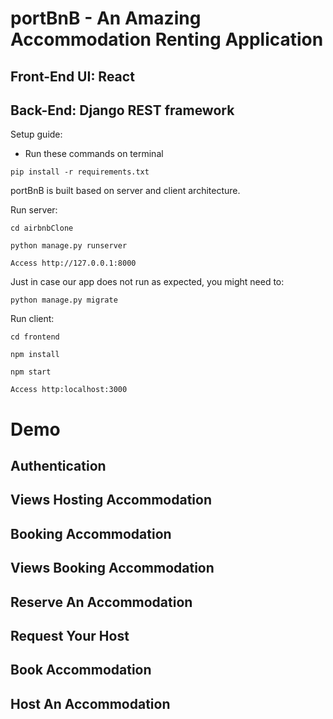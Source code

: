 # portBnB - An Amazing Accommodation Renting Application
## Front-End UI: React
## Back-End: Django REST framework

Setup guide:
* Run these commands on terminal
```
pip install -r requirements.txt
```

portBnB is built based on server and client architecture.

Run server:
```
cd airbnbClone
```
```
python manage.py runserver
```
```
Access http://127.0.0.1:8000
```


Just in case our app does not run as expected, you might need to: 
```
python manage.py migrate
```


Run client:
```
cd frontend
```
```
npm install
```
```
npm start
```
```
Access http:localhost:3000
```
# Demo
## Authentication

## Views Hosting Accommodation

## Booking Accommodation

## Views Booking Accommodation

## Reserve An Accommodation

## Request Your Host

## Book Accommodation

## Host An Accommodation


